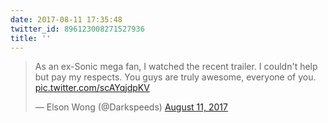 ```yaml
---
date: 2017-08-11 17:35:48
twitter_id: 896123008271527936
title: ''
---
```


<blockquote class="twitter-tweet"><p lang="en" dir="ltr">As an ex-Sonic mega fan, I watched the recent trailer. I couldn&#39;t help but pay my respects. You guys are truly awesome, everyone of you. <a href="https://t.co/scAYqjdpKV">pic.twitter.com/scAYqjdpKV</a></p>&mdash; Elson Wong (@Darkspeeds) <a href="https://twitter.com/Darkspeeds/status/896040447612559360?ref_src=twsrc%5Etfw">August 11, 2017</a></blockquote>
<script async src="https://platform.twitter.com/widgets.js" charset="utf-8"></script>
